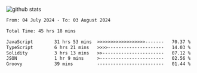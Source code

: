 
![github stats](https://github-readme-stats.vercel.app/api?username=realmahd1&show_icons=true&theme=codeSTACKr&hide_rank=true&count_private=true)

<!--START_SECTION:waka-->

```txt
From: 04 July 2024 - To: 03 August 2024

Total Time: 45 hrs 18 mins

JavaScript        31 hrs 53 mins  >>>>>>>>>>>>>>>>>>-------   70.37 %
TypeScript        6 hrs 21 mins   >>>>---------------------   14.03 %
Solidity          3 hrs 13 mins   >>-----------------------   07.12 %
JSON              1 hr 9 mins     >------------------------   02.56 %
Groovy            39 mins         -------------------------   01.44 %
```

<!--END_SECTION:waka-->

